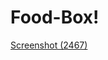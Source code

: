 # Food-Box! 
[Screenshot (2467)](https://user-images.githubusercontent.com/92543177/170822425-ea9bd416-1e31-4acf-8e42-e9a0c8ab19e9.png)
